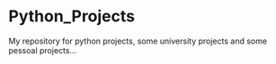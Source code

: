 # Python_Projects
My repository for python projects, some university projects and some pessoal projects...
